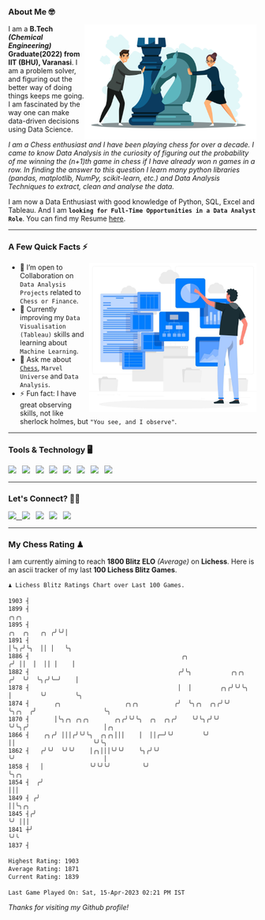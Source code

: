 ### About Me 🤓
<img align="right" alt="Coding" width="350" src="https://github.com/Laxman-Lakhan/Laxman-Lakhan/blob/master/Assets/Chess_Vector.jpg">   

I am a **B.Tech** _**(Chemical Engineering)**_ **Graduate(2022) from IIT (BHU), Varanasi**. I am a problem solver, and figuring out the better way of doing things keeps me going. I am fascinated by the way one can make data-driven decisions using Data Science. 

_I am a Chess enthusiast and I have been playing chess for over a decade. I came to know Data Analysis in the curiosity of figuring out the probability of me winning the (n+1)th game in chess if I have already won n games in a row. In finding the answer to this question I learn many python libraries (pandas, matplotlib, NumPy, scikit-learn, etc.) and Data Analysis Techniques to extract, clean and analyse the data._

I am now a Data Enthusiast with good knowledge of Python, SQL, Excel and Tableau. And I am **`looking for Full-Time Opportunities in a Data Analyst Role`**. You can find my Resume
 [here](https://drive.google.com/file/d/1UIOoogRLj5eGQFQBkuvMmTISZVdl2Ok7/view?usp=sharing).


---

### A Few Quick Facts ⚡️
<img align="right" alt="Coding" width="340" src="https://github.com/Laxman-Lakhan/Laxman-Lakhan/blob/master/Assets/Data_Vector.jpg">   

- 🤝 I’m open to Collaboration on `Data Analysis Projects` related to `Chess or Finance`.
- 📖 Currently improving my `Data Visualisation (Tableau)` skills and learning about `Machine Learning`.
- 💬 Ask me about [`Chess`](https://lichess.org/@/YourKingIsInDanger), `Marvel Universe` and `Data Analysis`.
- ⚡️ Fun fact: I have great observing skills, not like sherlock holmes, but `"You see, and I observe"`.

---
### Tools & Technology 🖥

<img src="https://img.shields.io/badge/Python-white?logo=Python&logoColor=ColorName&style=ShieldStyle" /> &nbsp;
<img src="https://img.shields.io/badge/MySQL-white?logo=MySQL&logoColor=ColorName&style=ShieldStyle" /> &nbsp;
<img src="https://img.shields.io/badge/Tableau-white?logo=Tableau&logoColor=ColorName&style=ShieldStyle" /> &nbsp;
<img src="https://img.shields.io/badge/Excel-white?logo=Microsoft+Excel&logoColor=196F3D&style=ShieldStyle" /> &nbsp;
<img src="https://img.shields.io/badge/Jupyter-white?logo=Jupyter&logoColor=ColorName&style=ShieldStyle" /> &nbsp;
<img src="https://img.shields.io/badge/pandas-white?logo=Pandas&logoColor=000080&style=ShieldStyle" /> &nbsp;
<img src="https://img.shields.io/badge/numpy-white?logo=Numpy&logoColor=85C1E9&style=ShieldStyle" /> &nbsp;
<img src="https://img.shields.io/badge/scikit learn-white?logo=Scikit+Learn&logoColor=ColorName&style=ShieldStyle" /> &nbsp;



---

### Let's Connect? 🫳🏻

<a href="mailto:laxmansingh.lakhan@gmail.com"> <img src="https://img.icons8.com/fluent/48/000000/gmail.png" width="3.5%"/> &nbsp;
[<img src="https://img.icons8.com/color/48/000000/linkedin.png" width="3.5%"/>](https://www.linkedin.com/in/laxman-lakhan/)  &nbsp;
[<img src="https://img.icons8.com/fluent/48/000000/facebook-new.png" width="3.5%"/>](https://www.facebook.com/s.laxmanlakhan/)  &nbsp;
[<img src="https://img.icons8.com/fluent/48/000000/instagram-new.png" width="3.5%"/>](https://www.instagram.com/laxman.lakhan/)  &nbsp;
[<img src="https://img.icons8.com/color/48/000000/twitter.png" width="3.5%"/>](https://twitter.com/laxman__lakhan)  &nbsp;

 ---
  
### My Chess Rating ♟
  
I am currently aiming to reach **1800 Blitz ELO** *(Average)* on **Lichess**. Here is an ascii tracker of my last **100 Lichess Blitz Games**.

  ```
  ♟︎ 𝙻𝚒𝚌𝚑𝚎𝚜𝚜 𝙱𝚕𝚒𝚝𝚣 𝚁𝚊𝚝𝚒𝚗𝚐𝚜 𝙲𝚑𝚊𝚛𝚝 𝚘𝚟𝚎𝚛 𝙻𝚊𝚜𝚝 𝟷00 𝙶𝚊𝚖𝚎𝚜.
  
1903 ┤
1899 ┤                                                                                   ╭╮╭╮
1895 ┤                                                                      ╭╮  ╭╮   ╭╮ ╭╯╰╯│
1891 ┤                                                                      │╰╮╭╯╰╮  ││ │   ╰╮
1886 ┤                                           ╭╮                        ╭╯ ││  │  ││ │    │
1882 ┤                                          ╭╯╰╮           ╭╮╭╮       ╭╯  ╰╯  ╰╮╭╯╰─╯    │
1878 ┤                                          │  │        ╭╮╭╯╰╯╰╮      │        ╰╯        ╰╮
1874 ┤       ╭╮                  ╭╮╭╮          ╭╯  ╰╮╭╮  ╭╮╭╯╰╯    ╰╮╭╮  ╭╯                   ╰╮
1870 ┤       │╰╮╭╮ ╭╮╭╮       ╭╮╭╯╰╯╰╮  ╭╮  ╭╮╭╯    ╰╯╰╮╭╯╰╯        ╰╯╰╮╭╯                     │╭╮
1866 ┤    ╭╮╭╯ │││╭╯╰╯╰╮  ╭╮╭╮│││    │  ││╭─╯╰╯        ╰╯              ││                      ╰╯╰╮
1862 ┤   ╭╯╰╯  ╰╯╰╯    │╭╮│││╰╯╰╯    ╰╮╭╯╰╯                            ╰╯                         │
1858 ┤   │             ╰╯╰╯╰╯         ╰╯                                                          ╰╮╭╮
1854 ┤  ╭╯                                                                                         │││
1849 ┤ ╭╯                                                                                          ││╰╮╭╮
1845 ┤╭╯                                                                                           ╰╯ │││
1841 ┼╯                                                                                               ╰╯╰
1837 ┤ 

Highest Rating: 1903
Average Rating: 1871
Current Rating: 1839 

Last Game Played On: Sat, 15-Apr-2023 02:21 PM IST
  ```
  
  
*Thanks for visiting my Github profile!*
